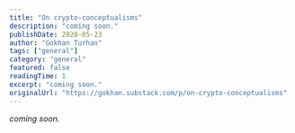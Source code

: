 ```yaml
---
title: "On crypto-conceptualisms"
description: "coming soon."
publishDate: 2020-05-23
author: "Gokhan Turhan"
tags: ["general"]
category: "general"
featured: false
readingTime: 1
excerpt: "coming soon."
originalUrl: "https://gokhan.substack.com/p/on-crypto-conceptualisms"
---
```


*coming soon.*